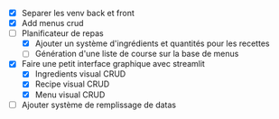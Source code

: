 - [x] Separer les venv back et front
- [x] Add menus crud
- [ ] Planificateur de repas
  - [x] Ajouter un système d'ingrédients et quantités pour les recettes
  - [ ] Génération d'une liste de course sur la base de menus
- [x] Faire une petit interface graphique avec streamlit
  - [x] Ingredients visual CRUD
  - [x] Recipe visual CRUD
  - [x] Menu visual CRUD
- [ ] Ajouter système de remplissage de datas